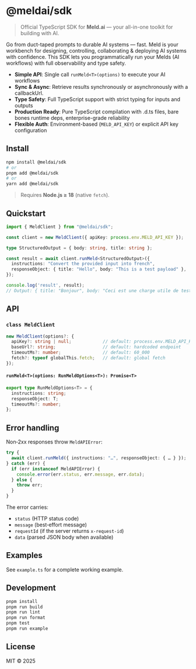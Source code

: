 # @meldai/sdk

> Official TypeScript SDK for **Meld.ai** — your all-in-one toolkit for building with AI.

Go from duct-taped prompts to durable AI systems — fast. Meld is your workbench for designing, controlling, collaborating & deploying AI systems with confidence. This SDK lets you programmatically run your Melds (AI workflows) with full observability and type safety.

- **Simple API**: Single call `runMeld<T>(options)` to execute your AI workflows
- **Sync & Async**: Retrieve results synchronously or asynchronously with a callbackUrl.
- **Type Safety**: Full TypeScript support with strict typing for inputs and outputs  
- **Production Ready**: Pure TypeScript compilation with .d.ts files, bare bones runtime deps, enterprise-grade reliability
- **Flexible Auth**: Environment-based (`MELD_API_KEY`) or explicit API key configuration

## Install

```bash
npm install @meldai/sdk
# or
pnpm add @meldai/sdk
# or
yarn add @meldai/sdk
```

> Requires **Node.js ≥ 18** (native `fetch`).

## Quickstart

```ts
import { MeldClient } from "@meldai/sdk";

const client = new MeldClient({ apiKey: process.env.MELD_API_KEY });

type StructuredOutput = { body: string, title: string };

const result = await client.runMeld<StructuredOutput>({
  instructions: "Convert the provided input into french",
  responseObject: { title: "Hello", body: "This is a test payload" },
});

console.log('result', result);
// Output: { title: "Bonjour", body: "Ceci est une charge utile de test" }
```

## API

### `class MeldClient`

```ts
new MeldClient(options?: {
  apiKey?: string | null;            // default: process.env.MELD_API_KEY
  baseUrl?: string;                  // default: hardcoded endpoint
  timeoutMs?: number;                // default: 60_000
  fetch?: typeof globalThis.fetch;   // default: global fetch
});
```

#### `runMeld<T>(options: RunMeldOptions<T>): Promise<T>`

```ts
export type RunMeldOptions<T> = {
  instructions: string;
  responseObject: T;
  timeoutMs?: number;
};
```

## Error handling

Non‑2xx responses throw `MeldAPIError`:

```ts
try {
  await client.runMeld({ instructions: "…", responseObject: { … } });
} catch (err) {
  if (err instanceof MeldAPIError) {
    console.error(err.status, err.message, err.data);
  } else {
    throw err;
  }
}
```

The error carries:
- `status` (HTTP status code)
- `message` (best‑effort message)
- `requestId` (if the server returns `x-request-id`)
- `data` (parsed JSON body when available)

## Examples

See `example.ts` for a complete working example.

## Development

```bash
pnpm install
pnpm run build
pnpm run lint
pnpm run format
pnpm test
pnpm run example
```

## License

MIT © 2025
